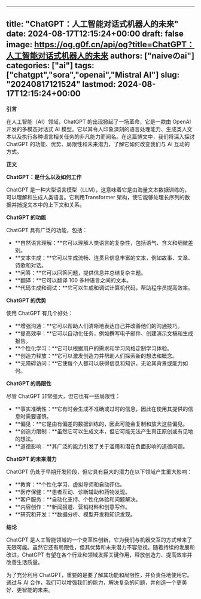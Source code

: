 
---
title: "ChatGPT：人工智能对话式机器人的未来"
date: 2024-08-17T12:15:24+00:00
draft: false
image: https://og.g0f.cn/api/og?title=ChatGPT：人工智能对话式机器人的未来
authors: ["naiveのai"]
categories: ["ai"]
tags: ["chatgpt","sora","openai","Mistral AI"]
slug: "20240817121524"
lastmod: 2024-08-17T12:15:24+00:00
---
**引言**

在人工智能（AI）领域，ChatGPT 的出现掀起了一场革命，它是一款由 OpenAI 开发的多模态对话式 AI 模型。它以其令人印象深刻的语言处理能力、生成类人文本以及执行各种语言相关任务的非凡能力而闻名。在这篇博文中，我们将深入探讨 ChatGPT 的功能、优势、局限性和未来潜力，了解它如何改变我们与 AI 互动的方式。

**正文**

**ChatGPT：是什么以及如何工作**

ChatGPT 是一种大型语言模型（LLM），这意味着它是由海量文本数据训练的，可以理解和生成人类语言。它利用Transformer 架构，使它能够处理长序列的数据并捕捉文本中的上下文和关系。

**ChatGPT 的功能**

ChatGPT 具有广泛的功能，包括：

* **自然语言理解：**它可以理解人类语言的复杂性，包括语气、含义和细微差别。
* **文本生成：**它可以生成流畅、连贯且信息丰富的文本，例如故事、文章、诗歌和对话。
* **问答：**它可以回答问题，提供信息并总结复杂主题。
* **翻译：**它可以翻译 100 多种语言之间的文本。
* **代码生成和调试：**它可以生成和调试计算机代码，帮助程序员提高效率。

**ChatGPT 的优势**

使用 ChatGPT 有几个好处：

* **增强沟通：**它可以帮助人们清晰地表达自己并改善他们的沟通技巧。
* **提高效率：**它可以自动化任务，例如撰写电子邮件、创建演示文稿和生成报告。
* **个性化学习：**它可以根据用户的需求和学习风格定制学习体验。
* **创造力释放：**它可以激发创造力并帮助人们探索新的想法和概念。
* **无障碍访问：**它使每个人都可以获得信息和知识，无论其背景或能力如何。

**ChatGPT 的局限性**

尽管 ChatGPT 非常强大，但它也有一些局限性：

* **事实准确性：**它有时会生成不准确或过时的信息，因此在使用其提供的信息时需要谨慎。
* **偏见：**它是由有偏差的数据训练的，因此可能会复制和放大这些偏见。
* **创造力限制：**虽然它可以生成文本，但它可能无法产生真正原创或有见地的想法。
* **道德影响：**其广泛的能力引发了关于滥用和潜在负面影响的道德问题。

**ChatGPT 的未来潜力**

ChatGPT 仍处于早期开发阶段，但它具有巨大的潜力在以下领域产生重大影响：

* **教育：**个性化学习、虚拟导师和自动评估。
* **医疗保健：**患者互动、诊断辅助和药物发现。
* **客户服务：**自动化支持、个性化体验和问题解决。
* **内容创作：**新闻报道、营销材料和创意写作。
* **研究和开发：**数据分析、模型开发和知识发现。

**结论**

ChatGPT 是人工智能领域的一个变革性创新，它为我们与机器交互的方式带来了无限可能。虽然它还有局限性，但其优势和未来潜力不容忽视。随着持续的发展和改进，ChatGPT 有望在各个行业和领域发挥关键作用，释放创造力、提高效率并改善生活质量。

为了充分利用 ChatGPT，重要的是要了解其功能和局限性，并负责任地使用它。通过与 AI 合作，我们可以增强我们的能力，解决复杂的问题，并创造一个更美好、更智能的未来。
